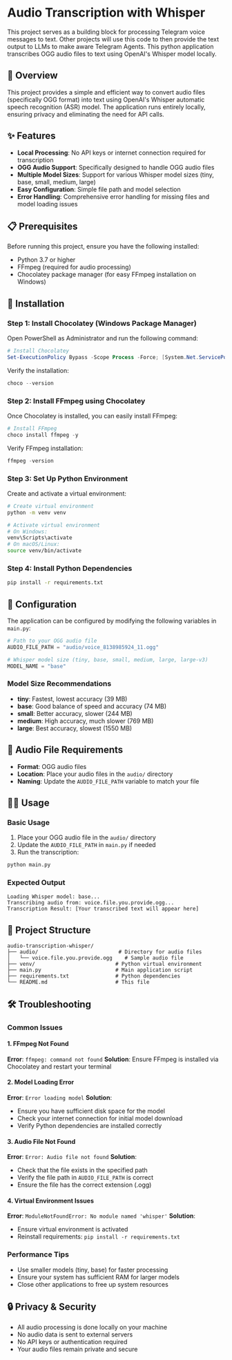 # Audio Transcription with Whisper

This project serves as a building block for processing Telegram voice messages to text. Other projects will use this code to then provide the text output to LLMs to make aware Telegram Agents. This python application transcribes OGG audio files to text using OpenAI's Whisper model locally.

## 🎯 Overview

This project provides a simple and efficient way to convert audio files (specifically OGG format) into text using OpenAI's Whisper automatic speech recognition (ASR) model. The application runs entirely locally, ensuring privacy and eliminating the need for API calls.

## ✨ Features

- **Local Processing**: No API keys or internet connection required for transcription
- **OGG Audio Support**: Specifically designed to handle OGG audio files
- **Multiple Model Sizes**: Support for various Whisper model sizes (tiny, base, small, medium, large)
- **Easy Configuration**: Simple file path and model selection
- **Error Handling**: Comprehensive error handling for missing files and model loading issues

## 📋 Prerequisites

Before running this project, ensure you have the following installed:

- Python 3.7 or higher
- FFmpeg (required for audio processing)
- Chocolatey package manager (for easy FFmpeg installation on Windows)

## 🚀 Installation

### Step 1: Install Chocolatey (Windows Package Manager)

Open PowerShell as Administrator and run the following command:

```powershell
# Install Chocolatey
Set-ExecutionPolicy Bypass -Scope Process -Force; [System.Net.ServicePointManager]::SecurityProtocol = [System.Net.ServicePointManager]::SecurityProtocol -bor 3072; iex ((New-Object System.Net.WebClient).DownloadString('https://community.chocolatey.org/install.ps1'))
```

Verify the installation:
```powershell
choco --version
```

### Step 2: Install FFmpeg using Chocolatey

Once Chocolatey is installed, you can easily install FFmpeg:

```powershell
# Install FFmpeg
choco install ffmpeg -y
```

Verify FFmpeg installation:
```powershell
ffmpeg -version
```

### Step 3: Set Up Python Environment

Create and activate a virtual environment:

```bash
# Create virtual environment
python -m venv venv

# Activate virtual environment
# On Windows:
venv\Scripts\activate
# On macOS/Linux:
source venv/bin/activate
```

### Step 4: Install Python Dependencies

```bash
pip install -r requirements.txt
```

## 🔧 Configuration

The application can be configured by modifying the following variables in `main.py`:

```python
# Path to your OGG audio file
AUDIO_FILE_PATH = "audio/voice_8138985924_11.ogg"

# Whisper model size (tiny, base, small, medium, large, large-v3)
MODEL_NAME = "base"
```

### Model Size Recommendations

- **tiny**: Fastest, lowest accuracy (39 MB)
- **base**: Good balance of speed and accuracy (74 MB)
- **small**: Better accuracy, slower (244 MB)
- **medium**: High accuracy, much slower (769 MB)
- **large**: Best accuracy, slowest (1550 MB)

## 🎵 Audio File Requirements

- **Format**: OGG audio files
- **Location**: Place your audio files in the `audio/` directory
- **Naming**: Update the `AUDIO_FILE_PATH` variable to match your file

## 🏃‍♂️ Usage

### Basic Usage

1. Place your OGG audio file in the `audio/` directory
2. Update the `AUDIO_FILE_PATH` in `main.py` if needed
3. Run the transcription:

```bash
python main.py
```

### Expected Output

```
Loading Whisper model: base...
Transcribing audio from: voice.file.you.provide.ogg...
Transcription Result: [Your transcribed text will appear here]
```

## 📁 Project Structure

```
audio-transcription-whisper/
├── audio/                          # Directory for audio files
│   └── voice.file.you.provide.ogg    # Sample audio file
├── venv/                          # Python virtual environment
├── main.py                        # Main application script
├── requirements.txt               # Python dependencies
└── README.md                      # This file
```

## 🛠️ Troubleshooting

### Common Issues

#### 1. FFmpeg Not Found
**Error**: `ffmpeg: command not found`
**Solution**: Ensure FFmpeg is installed via Chocolatey and restart your terminal

#### 2. Model Loading Error
**Error**: `Error loading model`
**Solution**: 
- Ensure you have sufficient disk space for the model
- Check your internet connection for initial model download
- Verify Python dependencies are installed correctly

#### 3. Audio File Not Found
**Error**: `Error: Audio file not found`
**Solution**: 
- Check that the file exists in the specified path
- Verify the file path in `AUDIO_FILE_PATH` is correct
- Ensure the file has the correct extension (.ogg)

#### 4. Virtual Environment Issues
**Error**: `ModuleNotFoundError: No module named 'whisper'`
**Solution**: 
- Ensure virtual environment is activated
- Reinstall requirements: `pip install -r requirements.txt`

### Performance Tips

- Use smaller models (tiny, base) for faster processing
- Ensure your system has sufficient RAM for larger models
- Close other applications to free up system resources

## 🔒 Privacy & Security

- All audio processing is done locally on your machine
- No audio data is sent to external servers
- No API keys or authentication required
- Your audio files remain private and secure